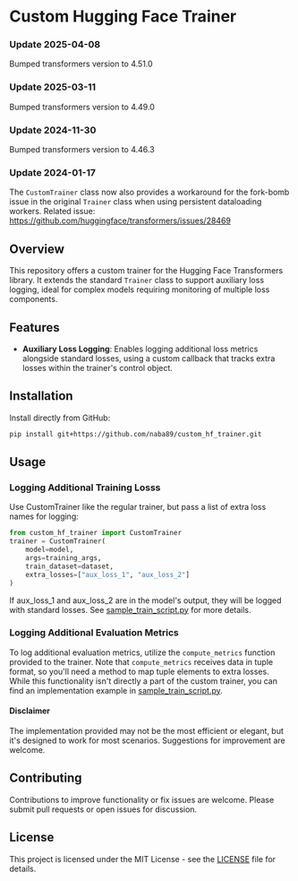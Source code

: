 # Custom Hugging Face Trainer


### Update 2025-04-08
Bumped transformers version to 4.51.0

### Update 2025-03-11
Bumped transformers version to 4.49.0


### Update 2024-11-30
Bumped transformers version to 4.46.3

### Update 2024-01-17
The `CustomTrainer` class now also provides a workaround for the fork-bomb issue in the original `Trainer` class when using persistent dataloading workers. Related issue: https://github.com/huggingface/transformers/issues/28469

## Overview
This repository offers a custom trainer for the Hugging Face Transformers library. It extends the standard `Trainer` class to support auxiliary loss logging, ideal for complex models requiring monitoring of multiple loss components.

## Features
- **Auxiliary Loss Logging**: Enables logging additional loss metrics alongside standard losses, using a custom callback that tracks extra losses within the trainer's control object.

## Installation
Install directly from GitHub:
```bash
pip install git+https://github.com/naba89/custom_hf_trainer.git
```

## Usage

### Logging Additional Training Losss

Use CustomTrainer like the regular trainer, but pass a list of extra loss names for logging:
```python
from custom_hf_trainer import CustomTrainer
trainer = CustomTrainer(
    model=model,
    args=training_args,
    train_dataset=dataset,
    extra_losses=["aux_loss_1", "aux_loss_2"]
)
```
If aux_loss_1 and aux_loss_2 are in the model's output, they will be logged with standard losses.
See [sample_train_script.py](sample_train_script.py)  for more details.

### Logging Additional Evaluation Metrics
To log additional evaluation metrics, utilize the `compute_metrics` function provided to the trainer. Note that `compute_metrics` receives data in tuple format, so you'll need a method to map tuple elements to extra losses. While this functionality isn't directly a part of the custom trainer, you can find an implementation example in [sample_train_script.py](sample_train_script.py).

#### Disclaimer
The implementation provided may not be the most efficient or elegant, but it's designed to work for most scenarios. Suggestions for improvement are welcome.

## Contributing
Contributions to improve functionality or fix issues are welcome. Please submit pull requests or open issues for discussion.

## License
This project is licensed under the MIT License - see the [LICENSE](LICENSE) file for details.
